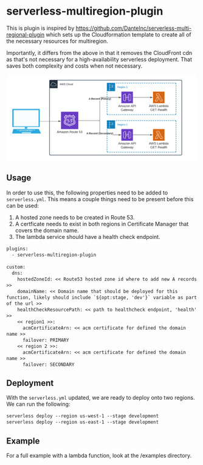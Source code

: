 # serverless-multiregion-plugin

This is plugin is inspired by <https://github.com/DanteInc/serverless-multi-regional-plugin> which sets up the Cloudformation template to create
all of the necessary resources for multiregion.

Importantly, it differs from the above in that it removes the CloudFront cdn as that's not necessary for a high-availability serverless deployment. That saves both complexity and costs
when not necessary.

![Diagram of resources and setup](diagram.png)
## Usage

In order to use this, the following properties need to be added to `serverless.yml`. This means a couple things need to be present before this can be used:

1. A hosted zone needs to be created in Route 53.
2. A certficate needs to exist in both regions in Certificate Manager that covers the domain name.
3. The lambda service should have a health check endpoint.

```{yml}
plugins:
  - serverless-multiregion-plugin

custom:
  dns:
    hostedZoneId: << Route53 hosted zone id where to add new A records >>
    domainName: << Domain name that should be deployed for this function, likely should include `${opt:stage, 'dev'}` variable as part of the url >>
    healthCheckResourcePath: << path to healthcheck endpoint, 'health' >>
    << region1 >>:
      acmCertificateArn: << acm certificate for defined the domain name >>
      failover: PRIMARY
    << region 2 >>:
      acmCertificateArn: << acm certificate for defined the domain name >>
      failover: SECONDARY
```

## Deployment

With the `serverless.yml` updated, we are ready to deploy onto two regions. We can run the following:

```{bash}
serverless deploy --region us-west-1 --stage development
serverless deploy --region us-east-1 --stage development
```

## Example

For a full example with a lambda function, look at the /examples directory.